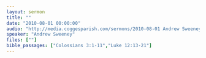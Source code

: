 ```yaml
---
layout: sermon
title: ""
date: "2010-08-01 00:00:00"
audio: "http://media.coggesparish.com/sermons/2010-08-01 Andrew Sweeney.mp3"
speaker: "Andrew Sweeney"
files: [""]
bible_passages: ["Colossians 3:1-11","Luke 12:13-21"]
---
```

